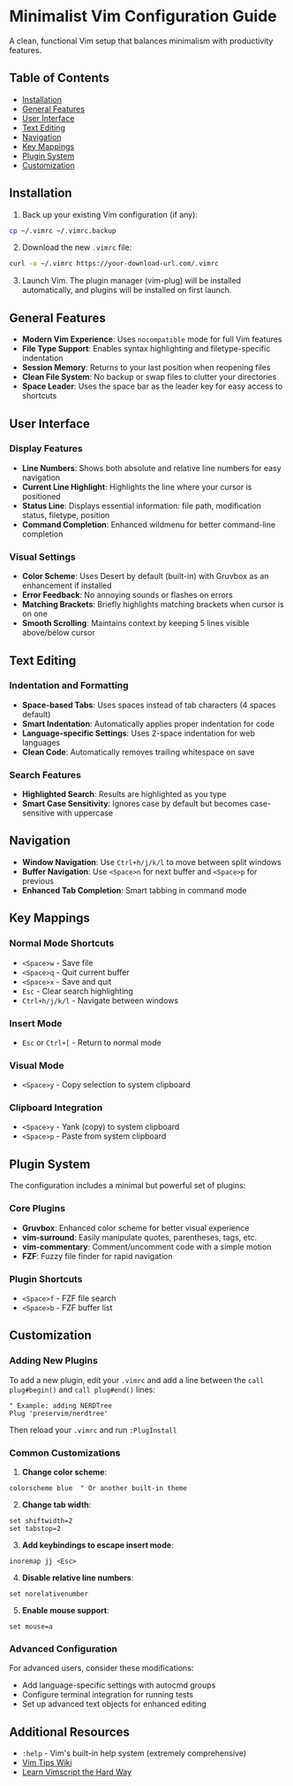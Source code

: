 # Minimalist Vim Configuration Guide

A clean, functional Vim setup that balances minimalism with productivity features.

## Table of Contents
- [Installation](#installation)
- [General Features](#general-features)
- [User Interface](#user-interface)
- [Text Editing](#text-editing)
- [Navigation](#navigation)
- [Key Mappings](#key-mappings)
- [Plugin System](#plugin-system)
- [Customization](#customization)

## Installation

1. Back up your existing Vim configuration (if any):

```bash
cp ~/.vimrc ~/.vimrc.backup
```

2. Download the new `.vimrc` file:

```bash
curl -o ~/.vimrc https://your-download-url.com/.vimrc
```

3. Launch Vim. The plugin manager (vim-plug) will be installed automatically, and plugins will be installed on first launch.

## General Features

- **Modern Vim Experience**: Uses `nocompatible` mode for full Vim features
- **File Type Support**: Enables syntax highlighting and filetype-specific indentation
- **Session Memory**: Returns to your last position when reopening files
- **Clean File System**: No backup or swap files to clutter your directories
- **Space Leader**: Uses the space bar as the leader key for easy access to shortcuts

## User Interface

### Display Features
- **Line Numbers**: Shows both absolute and relative line numbers for easy navigation
- **Current Line Highlight**: Highlights the line where your cursor is positioned
- **Status Line**: Displays essential information: file path, modification status, filetype, position
- **Command Completion**: Enhanced wildmenu for better command-line completion

### Visual Settings
- **Color Scheme**: Uses Desert by default (built-in) with Gruvbox as an enhancement if installed
- **Error Feedback**: No annoying sounds or flashes on errors
- **Matching Brackets**: Briefly highlights matching brackets when cursor is on one
- **Smooth Scrolling**: Maintains context by keeping 5 lines visible above/below cursor

## Text Editing

### Indentation and Formatting
- **Space-based Tabs**: Uses spaces instead of tab characters (4 spaces default)
- **Smart Indentation**: Automatically applies proper indentation for code
- **Language-specific Settings**: Uses 2-space indentation for web languages
- **Clean Code**: Automatically removes trailing whitespace on save

### Search Features
- **Highlighted Search**: Results are highlighted as you type
- **Smart Case Sensitivity**: Ignores case by default but becomes case-sensitive with uppercase

## Navigation

- **Window Navigation**: Use `Ctrl+h/j/k/l` to move between split windows
- **Buffer Navigation**: Use `<Space>n` for next buffer and `<Space>p` for previous
- **Enhanced Tab Completion**: Smart tabbing in command mode

## Key Mappings

### Normal Mode Shortcuts
- `<Space>w` - Save file
- `<Space>q` - Quit current buffer
- `<Space>x` - Save and quit
- `Esc` - Clear search highlighting
- `Ctrl+h/j/k/l` - Navigate between windows

### Insert Mode
- `Esc` or `Ctrl+[` - Return to normal mode

### Visual Mode
- `<Space>y` - Copy selection to system clipboard

### Clipboard Integration
- `<Space>y` - Yank (copy) to system clipboard
- `<Space>p` - Paste from system clipboard

## Plugin System

The configuration includes a minimal but powerful set of plugins:

### Core Plugins
- **Gruvbox**: Enhanced color scheme for better visual experience
- **vim-surround**: Easily manipulate quotes, parentheses, tags, etc.
- **vim-commentary**: Comment/uncomment code with a simple motion
- **FZF**: Fuzzy file finder for rapid navigation

### Plugin Shortcuts
- `<Space>f` - FZF file search
- `<Space>b` - FZF buffer list

## Customization

### Adding New Plugins
To add a new plugin, edit your `.vimrc` and add a line between the `call plug#begin()` and `call plug#end()` lines:

```vim
" Example: adding NERDTree
Plug 'preservim/nerdtree'
```

Then reload your `.vimrc` and run `:PlugInstall`

### Common Customizations

1. **Change color scheme**:
```vim
colorscheme blue  " Or another built-in theme
```

2. **Change tab width**:
```vim
set shiftwidth=2
set tabstop=2
```

3. **Add keybindings to escape insert mode**:
```vim
inoremap jj <Esc>
```

4. **Disable relative line numbers**:
```vim
set norelativenumber
```

5. **Enable mouse support**:
```vim
set mouse=a
```

### Advanced Configuration

For advanced users, consider these modifications:

- Add language-specific settings with autocmd groups
- Configure terminal integration for running tests
- Set up advanced text objects for enhanced editing

## Additional Resources

- `:help` - Vim's built-in help system (extremely comprehensive)
- [Vim Tips Wiki](https://vim.fandom.com/wiki/Vim_Tips_Wiki)
- [Learn Vimscript the Hard Way](https://learnvimscriptthehardway.stevelosh.com/)